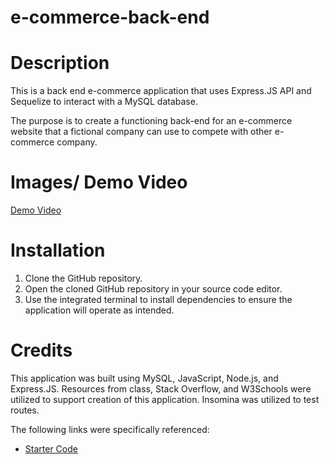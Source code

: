 # e-commerce-back-end

# Description
This is a back end e-commerce application that uses Express.JS API and Sequelize to interact with a MySQL database. 

The purpose is to create a functioning back-end for an e-commerce website that a fictional company can use to compete with other e-commerce company. 

# Images/ Demo Video
[Demo Video]()

# Installation
1. Clone the GitHub repository.
2. Open the cloned GitHub repository in your source code editor.
3. Use the integrated terminal to install dependencies to ensure the application will operate as intended.

# Credits
This application was built using MySQL, JavaScript, Node.js, and Express.JS. Resources from class, Stack Overflow, and W3Schools were utilized to support creation of this application. Insomina was utilized to test routes.

The following links were specifically referenced:
- [Starter Code](https://github.com/coding-boot-camp/fantastic-umbrella)